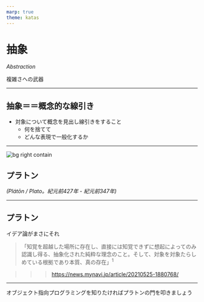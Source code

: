 ```yaml
---
marp: true
theme: katas
---
```

<!-- 
size: 16:9
paginate: true
-->
<!-- header: 勉強会#-->
<script type="module">
  import mermaid from 'https://cdn.jsdelivr.net/npm/mermaid@10/dist/mermaid.esm.min.mjs';
  mermaid.initialize({ startOnLoad: true });
</script>

# 抽象

_Abstraction_

複雑さへの武器

---

## 抽象＝＝概念的な線引き

* 対象について概念を見出し線引きをすること
    * 何を捨てて
    * どんな表現で一般化するか

---

![bg right contain](https://upload.wikimedia.org/wikipedia/commons/9/98/Sanzio_01_Plato_Aristotle.jpg)

## プラトン
_(Plátōn / Plato。紀元前427年 - 紀元前347年)_

<!-- 古代ギリシャの哲学者。プラトンは西洋哲学の基礎を作った。「西洋哲学の歴史とはプラトンへの膨大な注釈である」とまで言われるほど有名な人 -->

---

## プラトン

イデア論がまさにそれ

> 「知覚を超越した場所に存在し、直接には知覚できずに想起によってのみ認識し得る、抽象化された純粋な理念のこと。そして、対象を対象たらしめている根拠であり本質、真の存在」$^1$

>>> https://news.mynavi.jp/article/20210525-1880768/

---

オブジェクト指向プログラミングを知りたければプラトンの門を叩きましょう

